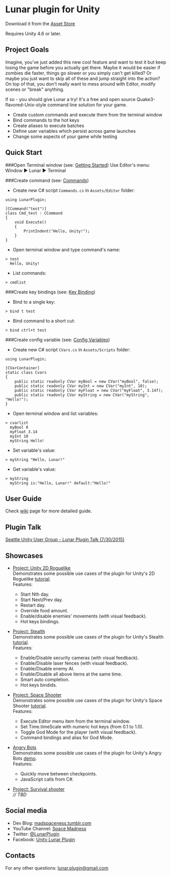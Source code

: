 # Lunar plugin for Unity

Download it from the [Asset Store](https://goo.gl/xo5IIf)

Requires Unity 4.6 or later.

## Project Goals

Imagine, you've just added this new cool feature and want to test it but keep losing the game before you actually get there. Maybe it would be easier if zombies die faster, things go slower or you simply can't get killed? Or maybe you just want to skip all of these and jump straight into the action? On top of that, you don't really want to mess around with Editor, modify scenes or "break" anything.

If so - you should give Lunar a try! It's a free and open source Quake3-flavored-Unix-style command line solution for your game.

- Create custom commands and execute them from the terminal window
- Bind commands to the hot keys
- Create aliases to execute batches
- Define user variables which persist across game launches
- Change some aspects of your game while testing

## Quick Start

###Open Terminal window (see: [Getting Started](https://github.com/SpaceMadness/lunar-unity-plugin/wiki/Getting-Started))
Use Editor's menu:  Window ▶ Lunar ▶ Terminal

###Create command (see: [Commands](https://github.com/SpaceMadness/lunar-unity-plugin/wiki/Commands))
* Create new C# script `Commands.cs` in `Assets/Editor` folder:  
```
using LunarPlugin;

[CCommand("test")]
class Cmd_test : CCommand
{
    void Execute()
    {
        PrintIndent("Hello, Unity!");
    }
}
```
* Open terminal window and type command's name:  
```
> test
  Hello, Unity!
```
* List commands:
```
> cmdlist
```

###Create key bindings (see: [Key Binding](https://github.com/SpaceMadness/lunar-unity-plugin/wiki/Key-Binding))
* Bind to a single key:
```
> bind t test
```
* Bind command to a short cut:
```
> bind ctrl+t test
```

###Create config variable (see: [Config Variables](https://github.com/SpaceMadness/lunar-unity-plugin/wiki/Config-Variables))
* Create new C# script `CVars.cs` in `Assets/Scripts` folder:  
```
using LunarPlugin;

[CVarContainer]
static class Cvars
{
	public static readonly CVar myBool = new CVar("myBool", false);
	public static readonly CVar myInt = new CVar("myInt", 10);
	public static readonly CVar myFloat = new CVar("myFloat", 3.14f);
	public static readonly CVar myString = new CVar("myString", "Hello!");
}
```
* Open terminal window and list variables:  
```
> cvarlist
  myBool 0
  myFloat 3.14
  myInt 10
  myString Hello!
```
* Set variable's value:  
```
> myString "Hello, Lunar!"
```
* Get variable's value:
```
> myString
  myString is:"Hello, Lunar!" default:"Hello!"
```
## User Guide

Check [wiki](https://github.com/SpaceMadness/lunar-unity-plugin/wiki) page for more detailed guide.

## Plugin Talk

[Seattle Unity User Group - Lunar Plugin Talk (7/30/2015)](https://youtu.be/QmhfoxK9qJE)

## Showcases

- [Project: Unity 2D Roguelike](http://goo.gl/je1cpc)  
Demonstrates some possible use cases of the plugin for Unity's 2D Roguelike [tutorial](https://unity3d.com/learn/tutorials/projects/2d-roguelike).  
Features:
  * Start Nth day.
  * Start Next/Prev day.
  * Restart day.
  * Override food amount.
  * Enable/disable enemies' movements (with visual feedback).
  * Hot keys bindings.
  
- [Project: Stealth](http://goo.gl/KlQgRn)  
Demonstrates some possible use cases of the plugin for Unity's Stealth [tutorial](https://unity3d.com/learn/tutorials/projects/stealth).  
Features:
  * Enable/Disable security cameras (with visual feedback).
  * Enable/Disable laser fences (with visual feedback).
  * Enable/Disable enemy AI.
  * Enable/Disable all above items at the same time.
  * Smart auto completion.
  * Hot keys bindids.
  
- [Project: Space Shooter](http://goo.gl/AzlZJp)  
Demonstrates some possible use cases of the plugin for Unity's Space Shooter [tutorial](https://unity3d.com/learn/tutorials/projects/space-shooter).  
Features:
  * Execute Editor menu item from the terminal window.  
  * Set Time.timeScale with numeric hot keys (from 0.1 to 1.0).
  * Toggle God Mode for the player (with visual feedback).
  * Command bindings and alias for God Mode.

- [Angry Bots](http://goo.gl/AB9ULT)  
Demonstrates some possible use cases of the plugin for Unity's Angry Bots [demo](https://www.assetstore.unity3d.com/en/#!/content/12175).  
Features:  
  * Quickly move between checkpoints.
  * JavaScript calls from C#.

- [Project: Survival shooter](https://unity3d.com/learn/tutorials/projects/survival-shooter)  
  *// TBD*
  
## Social media

- Dev Blog: [madspaceness.tumblr.com](https://madspaceness.tumblr.com/)
- YouTube Channel: [Space Madness](https://www.youtube.com/channel/UCNZ2ja_pI9wqKsZcnVnt_zQ)
- Twitter: [@LunarPlugin](https://twitter.com/intent/follow?screen_name=LunarPlugin&user_id=2939274198)
- Facebook: [Unity Lunar Plugin](https://www.facebook.com/LunarPlugin)
 
## Contacts

For any other questions: lunar.plugin@gmail.com

